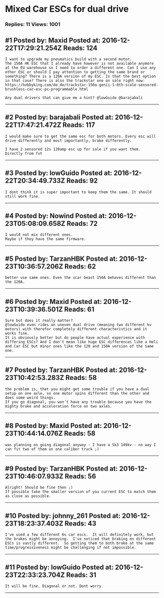 # Mixed Car ESCs for dual drive

### Replies: 11 Views: 1001

## \#1 Posted by: Maxid Posted at: 2016-12-22T17:29:21.254Z Reads: 124

```
I want to upgrade my pneumatics build with a second motor.
The 150A HK ESC that I already have however is not available anymore at the EU warehouse so I need to order a different one. Can I use any other ESC or should I pay attention to getting the same brand or something? There is a 120A version of my ESC. Is that the best option in that case? There is also the trackstar one on sale right now: https://hobbyking.com/de_de/trackstar-150a-genii-1-8th-scale-sensored-brushless-car-esc-pc-programmable.html

Any dual drivers that can give me a hint? @lowGuido @barajabali
```

---
## \#2 Posted by: barajabali Posted at: 2016-12-22T17:47:21.472Z Reads: 117

```
I would make sure to get the same esc for both motors. Every esc will drive differently and most importantly, brake differently. 

I have 2 sensored 12s 120amp esc up for sale if you want them. Directly from fvt
```

---
## \#3 Posted by: lowGuido Posted at: 2016-12-22T20:34:49.733Z Reads: 92

```
I dont think it is super important to keep them the same. It should still work fine.
```

---
## \#4 Posted by: Nowind Posted at: 2016-12-23T05:08:09.658Z Reads: 72

```
I would not mix different ones.
Maybe if they have the same firmware.
```

---
## \#5 Posted by: TarzanHBK Posted at: 2016-12-23T10:36:57.206Z Reads: 62

```
better use same ones. Even the xcar beast 150A behaves different than the 120A.
```

---
## \#6 Posted by: Maxid Posted at: 2016-12-23T10:39:36.501Z Reads: 61

```
Sure but does it really matter?
@lowGuido even rides an uneven dual drive (meaning two different kv motors) with therefor completely different characteristics and it works fine.
It is obviously better but do people have actual experience with differing ESCs? And I don't mean like huge ESC differences like a Heli and Car ESC but minor ones like the 120 and 150A version of the same one.
```

---
## \#7 Posted by: TarzanHBK Posted at: 2016-12-23T10:42:53.283Z Reads: 58

```
the problem is, that you might get some trouble if you have a dual setup on one axle, so one motor spins different than the other and does some weird things.
If you go diagonal, you won´t have any trouble because you have the mighty brake and acceleration force on two axles.
```

---
## \#8 Posted by: Maxid Posted at: 2016-12-23T10:44:14.076Z Reads: 58

```
was planning on going diagonal anyway - I have a Sk3 149kv - no way I can fit two of them on one caliber truck ;)
```

---
## \#9 Posted by: TarzanHBK Posted at: 2016-12-23T10:46:07.933Z Reads: 56

```
Alright! Should be fine then ;)
If possible take the smaller version of you current ESC to match them as close as possible.
```

---
## \#10 Posted by: johnny_261 Posted at: 2016-12-23T18:23:37.403Z Reads: 43

```
I've used a few different 6s car escs.  It will definitely work, but the brakes might be annoying.  I've noticed that braking on different ESCs is vastly different.  So getting them to both brake at the same time/progressiveness might be challenging if not impossible.
```

---
## \#11 Posted by: lowGuido Posted at: 2016-12-23T22:33:23.704Z Reads: 31

```
It will be fine. Diagonal or not. Dont worry.
```

---

